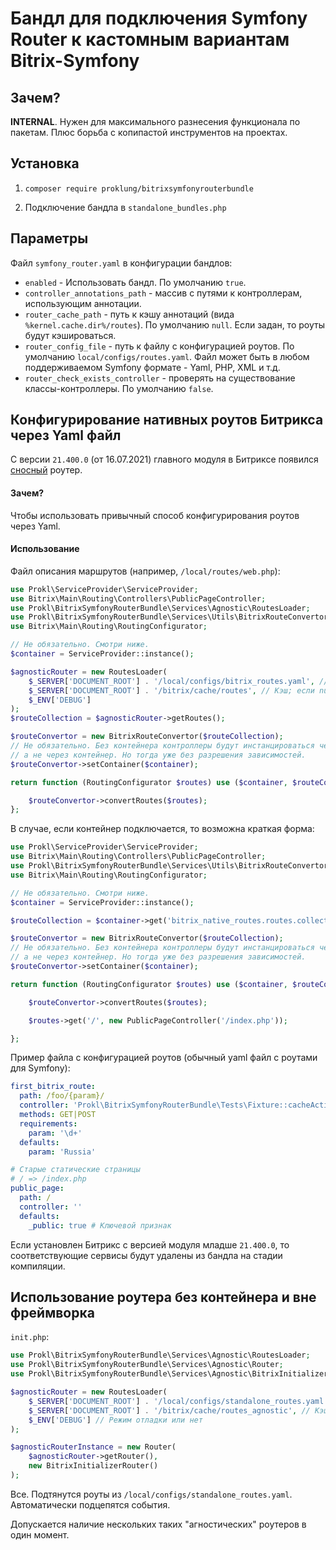 # Бандл для подключения Symfony Router к кастомным вариантам Bitrix-Symfony

## Зачем?

**INTERNAL**. Нужен для максимального разнесения функционала по пакетам. Плюс борьба с копипастой инструментов 
на проектах.

## Установка

1) `composer require proklung/bitrixsymfonyrouterbundle`

2) Подключение бандла в `standalone_bundles.php`

## Параметры

Файл `symfony_router.yaml` в конфигурации бандлов:

- `enabled` - Использовать бандл. По умолчанию `true`.
- `controller_annotations_path` - массив с путями к контроллерам, использующим аннотации. 
- `router_cache_path` - путь к кэшу аннотаций (вида `%kernel.cache.dir%/routes`). По умолчанию `null`. 
   Если задан, то роуты будут кэшироваться. 
- `router_config_file` - путь к файлу с конфигурацией роутов. По умолчанию  `local/configs/routes.yaml`. Файл может быть в любом поддерживаемом Symfony формате - Yaml, PHP, XML и т.д.
- `router_check_exists_controller` - проверять на существование классы-контроллеры. По умолчанию `false`.

## Конфигурирование нативных роутов Битрикса через Yaml файл

С версии `21.400.0` (от 16.07.2021) главного модуля в Битриксе появился [сносный](https://dev.1c-bitrix.ru/learning/course/index.php?COURSE_ID=43&CHAPTER_ID=013764&LESSON_PATH=3913.3516.5062.13764) роутер.

#### Зачем?

Чтобы использовать привычный способ конфигурирования роутов через Yaml.

#### Использование

Файл описания маршрутов (например, `/local/routes/web.php`): 

```php
use Prokl\ServiceProvider\ServiceProvider;
use Bitrix\Main\Routing\Controllers\PublicPageController;
use Prokl\BitrixSymfonyRouterBundle\Services\Agnostic\RoutesLoader;
use Prokl\BitrixSymfonyRouterBundle\Services\Utils\BitrixRouteConvertor;
use Bitrix\Main\Routing\RoutingConfigurator;

// Не обязательно. Смотри ниже.
$container = ServiceProvider::instance();

$agnosticRouter = new RoutesLoader(
    $_SERVER['DOCUMENT_ROOT'] . '/local/configs/bitrix_routes.yaml', // Конфиг роутов
    $_SERVER['DOCUMENT_ROOT'] . '/bitrix/cache/routes', // Кэш; если null - без кэширования.
    $_ENV['DEBUG']
);
$routeCollection = $agnosticRouter->getRoutes();

$routeConvertor = new BitrixRouteConvertor($routeCollection);
// Не обязательно. Без контейнера контроллеры будут инстанцироваться через new,
// а не через контейнер. Но тогда уже без разрешения зависимостей.
$routeConvertor->setContainer($container);

return function (RoutingConfigurator $routes) use ($container, $routeConvertor, $routeCollection) {

    $routeConvertor->convertRoutes($routes);
};
```

В случае, если контейнер подключается, то возможна краткая форма:

```php
use Prokl\ServiceProvider\ServiceProvider;
use Bitrix\Main\Routing\Controllers\PublicPageController;
use Prokl\BitrixSymfonyRouterBundle\Services\Utils\BitrixRouteConvertor;
use Bitrix\Main\Routing\RoutingConfigurator;

// Не обязательно. Смотри ниже.
$container = ServiceProvider::instance();

$routeCollection = $container->get('bitrix_native_routes.routes.collection');

$routeConvertor = new BitrixRouteConvertor($routeCollection);
// Не обязательно. Без контейнера контроллеры будут инстанцироваться через new,
// а не через контейнер. Но тогда уже без разрешения зависимостей.
$routeConvertor->setContainer($container);

return function (RoutingConfigurator $routes) use ($container, $routeConvertor, $routeCollection) {

    $routeConvertor->convertRoutes($routes);

    $routes->get('/', new PublicPageController('/index.php'));

};
```

Пример файла с конфигурацией роутов (обычный yaml файл с роутами для Symfony):

```yaml
first_bitrix_route:
  path: /foo/{param}/
  controller: 'Prokl\BitrixSymfonyRouterBundle\Tests\Fixture::cacheAction'
  methods: GET|POST
  requirements:
    param: '\d+'
  defaults:
    param: 'Russia'

# Старые статические страницы
# / => /index.php
public_page:
  path: /
  controller: ''
  defaults:
    _public: true # Ключевой признак

```

Если установлен Битрикс с версией модуля младше `21.400.0`, то соответствующие сервисы будут
удалены из бандла на стадии компиляции.

## Использование роутера без контейнера и вне фреймворка

`init.php`:

```php
use Prokl\BitrixSymfonyRouterBundle\Services\Agnostic\RoutesLoader;
use Prokl\BitrixSymfonyRouterBundle\Services\Agnostic\Router;
use Prokl\BitrixSymfonyRouterBundle\Services\Agnostic\BitrixInitializerRouter;

$agnosticRouter = new RoutesLoader(
    $_SERVER['DOCUMENT_ROOT'] . '/local/configs/standalone_routes.yaml',
    $_SERVER['DOCUMENT_ROOT'] . '/bitrix/cache/routes_agnostic', // Кэш; если null - без кэширования.
    $_ENV['DEBUG'] // Режим отладки или нет
);

$agnosticRouterInstance = new Router(
    $agnosticRouter->getRouter(),
    new BitrixInitializerRouter()
);
```

Все. Подтянутся роуты из `/local/configs/standalone_routes.yaml`. Автоматически подцепятся события.

Допускается наличие нескольких таких "агностических" роутеров в один момент.